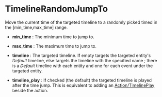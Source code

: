 # TimelineRandomJumpTo

Move the current time of the targeted timeline to a randomly picked
timed in the \[min\_time,max\_time\] range.

-   **min\_time** : The minimum time to jump to.

<!-- -->

-   **max\_time** : The maximum time to jump to.

<!-- -->

-   **timeline** : The targeted timeline. If empty targets the targeted
    entity's *Default* timeline, else targets the timeline with the
    specified name ; there is a *Default* timeline with each entity and
    one for each event under the targeted entity.

<!-- -->

-   **timeline\_play** : If checked (the default) the targeted timeline
    is played after the time jump. This is equivalent to adding an
    [Action/TimelinePlay](./Action/TimelinePlay) beside the action.

